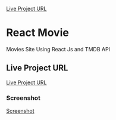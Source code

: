 [Live Project URL](https://5f9c453f62a0fa00fdb2830d--happy-blackwell-2bd395.netlify.app/)

# React Movie

Movies Site Using React Js and TMDB API

## Live Project URL

[Live Project URL](https://5f9c453f62a0fa00fdb2830d--happy-blackwell-2bd395.netlify.app/)

### Screenshot

[Screenshot](https://github.com/iamtasikul/ReactMovie/blob/main/ReactMovie.png)
